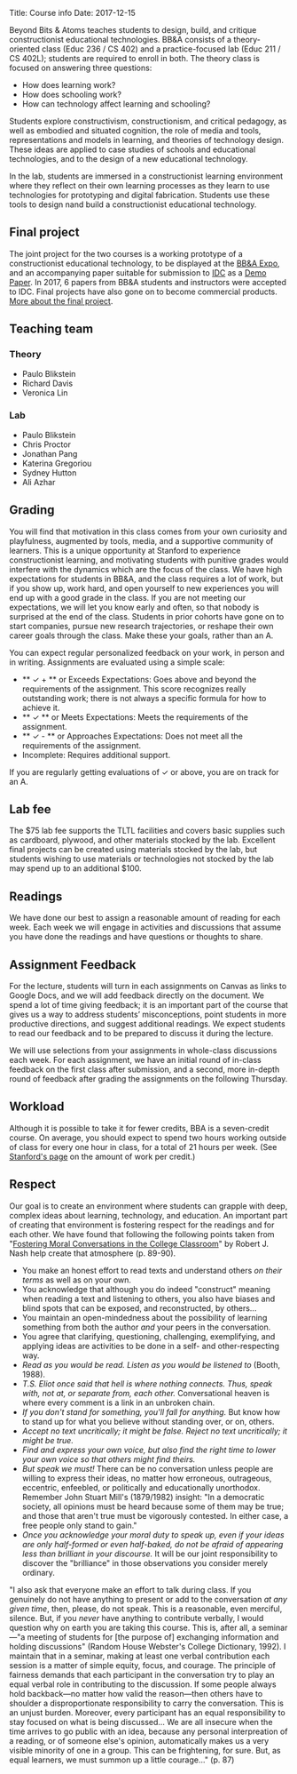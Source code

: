 Title: Course info
Date: 2017-12-15

Beyond Bits & Atoms teaches students to design, build, and critique constructionist educational technologies. BB&A consists of a theory-oriented class (Educ 236 / CS 402) and a practice-focused lab (Educ 211 / CS 402L); students are required to enroll in both. The theory class is focused on answering three questions:

- How does learning work?
- How does schooling work?
- How can technology affect learning and schooling?

Students explore constructivism, constructionism, and critical pedagogy, as well as embodied and situated cognition, the role of media and tools, representations and models in learning, and theories of technology design. These ideas are applied to case studies of schools and educational technologies, and to the design of a new educational technology.

In the lab, students are immersed in a constructionist learning environment where they reflect on their own learning processes as they learn to use technologies for prototyping and digital fabrication. Students use these tools to design nand build a constructionist educational technology.


## Final project
The joint project for the two courses is a working prototype of a constructionist educational technology, to be displayed at the [BB&A Expo]({filename}/logistics/expo.md), and an accompanying paper suitable for submission to [IDC](http://idc-2018.org/) as a [Demo Paper](http://idc-2018.org/demos-art-installations/). In 2017, 6 papers from BB&A students and instructors were accepted to IDC. Final projects have also gone on to become commercial products. [More about the final project]({filename}/assignments/final.md).

## Teaching team

### Theory

- Paulo Blikstein
- Richard Davis
- Veronica Lin

### Lab

- Paulo Blikstein
- Chris Proctor
- Jonathan Pang
- Katerina Gregoriou 
- Sydney Hutton 
- Ali Azhar 

## Grading
You will find that motivation in this class comes from your own curiosity and playfulness, augmented by tools, media, and a supportive community of learners. This is a unique opportunity at Stanford to experience constructionist learning, and motivating students with punitive grades would interfere with the dynamics which are the focus of the class. We have high expectations for students in BB&A, and the class requires a lot of work, but if you show up, work hard, and open yourself to new experiences you will end up with a good grade in the class. If you are not meeting our expectations, we will let you know early and often, so that nobody is surprised at the end of the class. Students in prior cohorts have gone on to start companies, pursue new research trajectories, or reshape their own career goals through the class. Make these your goals, rather than an A.

You can expect regular personalized feedback on your work, in person and in writing. Assignments are evaluated using a simple scale:

- ** &#10003; + ** or Exceeds Expectations: Goes above and beyond the requirements of the assignment. This score recognizes really outstanding work; there is not always a specific formula for how to achieve it.
- ** &#10003; ** or Meets Expectations: Meets the requirements of the assignment.
- ** &#10003; - ** or Approaches Expectations: Does not meet all the requirements of the assignment.
- Incomplete: Requires additional support.

If you are regularly getting evaluations of &#10003; or above, you are on track for an A.

## Lab fee
The $75 lab fee supports the TLTL facilities and covers basic supplies such as cardboard, plywood, and other materials
stocked by the lab. Excellent final projects can be created using materials stocked by the lab, but students wishing
to use materials or technologies not stocked by the lab may spend up to an additional $100.

## Readings
We have done our best to assign a reasonable amount of reading for each week. Each week we will engage in activities and discussions that assume you have done the readings and have questions or thoughts to share.

## Assignment Feedback
For the  lecture, students will turn in each assignments on Canvas as links to Google Docs, and we will add feedback directly on the document. We spend a lot of time giving feedback; it is an important part of the course that gives us a way to address students’ misconceptions, point students in more productive directions, and suggest additional readings. We expect students to read our feedback and to be prepared to discuss it during the lecture.

We will use selections from your assignments in whole-class discussions each week. For each assignment, we have an initial round of in-class feedback on the first class after submission, and a second, more in-depth round of feedback after grading the assignments on the following Thursday.

## Workload
Although it is possible to take it for fewer credits, BBA is a seven-credit course. On average, you should expect to spend two hours working outside of class for every one hour in class, for a total of 21 hours per week. (See [Stanford's page](https://undergrad.stanford.edu/advising/student-guides/what-unit) on the amount of work per credit.)

## Respect
Our goal is to create an environment where students can grapple with deep, complex ideas about learning, technology, and education. An important part of creating that environment is fostering respect for the readings and for each other. We have found that following the following points taken from "[Fostering Moral Conversations in the College Classroom](http://socialwork.uw.edu/sites/default/files/sswfiles/Nash_fostering_moral_conversations.pdf)" by Robert J. Nash help create that atmosphere (p. 89-90).

- You make an honest effort to read texts and understand others *on their terms* as well as on your own.
- You acknowledge that although you do indeed "construct" meaning when reading a text and listening to others, you also have biases and blind spots that can be exposed, and reconstructed, by others...
- You maintain an open-mindedness about the possibility of learning something from both the author *and* your peers in the conversation.
- You agree that clarifying, questioning, challenging, exemplifying, and applying ideas are activities to be done in a self- and other-respecting way.
- *Read as you would be read. Listen as you would be listened to* (Booth, 1988).
- *T.S. Eliot once said that hell is where nothing connects. Thus, speak with, not at, or separate from, each other.* Conversational heaven is where every comment is a link in an unbroken chain.
- *If you don't stand for something, you'll fall for anything.* But know how to stand up for what you believe without standing over, or on, others.
- *Accept no text uncritically; it might be false. Reject no text uncritically; it might be true.*
- *Find and express your own voice, but also find the right time to lower your own voice so that others might find theirs.*
- *But speak we must!* There can be no conversation unless people are willing to express their ideas, no matter how erroneous, outrageous, eccentric, enfeebled, or politically and educationally unorthodox. Remember John Stuart Mill's (1879/1982) insight: "In a democratic society, all opinions must be heard because some of them may be true; and those that aren't true must be vigorously contested. In either case, a free people only stand to gain."
- *Once you acknowledge your moral duty to speak up, even if your ideas are only half-formed or even half-baked, do not be afraid of appearing less than brilliant in your discourse.* It will be our joint responsibility to discover the "brilliance" in those observations you consider merely ordinary.

"I also ask that everyone make an effort to talk during class. If you genuinely do not have anything to present or add to the conversation *at any given time*, then, please, do not speak. This is a reasonable, even merciful, silence. But, if you *never* have anything to contribute verbally, I would question why on earth you are taking this course. This is, after all, a seminar—"a meeting of students for [the purpose of] exchanging information and holding discussions" (Random House Webster's College Dictionary, 1992). I maintain that in a seminar, making at least one verbal contribution each session is a matter of simple equity, focus, and courage. The principle of fairness demands that each participant in the conversation try to play an equal verbal role in contributing to the discussion. If some people always hold backback—no matter how valid the reason—then others have to shoulder a disproportionate responsibility to carry the conversation. This is an unjust burden. Moreover, every participant has an equal responsibility to stay focused on what is being discussed... We are all insecure when the time arrives to go public with an idea, because any personal interpreation of a reading, or of someone else's opinion, automatically makes us a very visible minority of one in a group. This can be frightening, for sure. But, as equal learners, we must summon up a little courage..." (p. 87)

